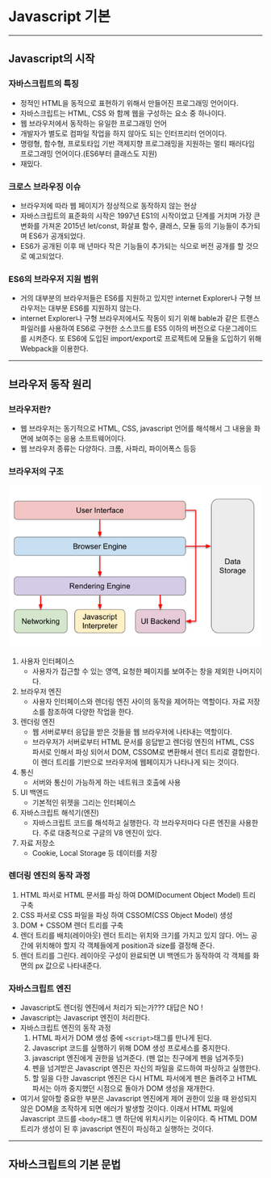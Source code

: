 # Javascript 기본

---

## Javascript의 시작

### 자바스크립트의 특징

- 정적인 HTML을 동적으로 표현하기 위해서 만들어진 프로그래밍 언어이다.
- 자바스크립트는 HTML, CSS 와 함께 웹을 구성하는 요소 중 하나이다.
- 웹 브라우저에서 동작하는 유일한 프로그래밍 언어
- 개발자가 별도로 컴파일 작업을 하지 않아도 되는 인터프리터 언어이다.
- 명령형, 함수형, 프로토타입 기반 객제지향 프로그래밍을 지원하는 멀티 패러다임 프로그래밍 언어이다.(ES6부터 클래스도 지원)
- 재밌다.

### 크로스 브라우징 이슈

- 브라우저에 따라 웹 페이지가 정상적으로 동작하지 않는 현상
- 자바스크립트의 표준화의 시작은 1997년 ES1의 시작이었고 단계를 거치며 가장 큰 변화를 가져온 2015년 let/const, 화살표 함수, 클래스, 모듈 등의 기능들이 추가되며 ES6가 공개되었다.
- ES6가 공개된 이후 매 년마다 작은 기능들이 추가되는 식으로 버전 공개를 할 것으로 예고되었다.

### ES6의 브라우저 지원 범위

- 거의 대부분의 브라우저들은 ES6를 지원하고 있지만 internet Explorer나 구형 브라우저는 대부분 ES6를 지원하지 않는다.
- internet Explorer나 구형 브라우저에서도 작동이 되기 위해 bable과 같은 트랜스 파일러를 사용하여 ES6로 구현한 소스코드를 ES5 이하의 버전으로 다운그레이드를 시켜준다. 또 ES6에 도입된 import/export로 프로젝트에 모듈을 도입하기 위해 Webpack을 이용한다.

---

## 브라우저 동작 원리

### 브라우저란?

- 웹 브라우저는 동기적으로 HTML, CSS, javascript 언어를 해석해서 그 내용을 화면에 보여주는 응용 소프트웨어이다.
- 웹 브라우저 종류는 다양하다. 크롬, 사파리, 파이어폭스 등등

### 브라우저의 구조

![](./img/browser_structure.png)

1. 사용자 인터페이스
   - 사용자가 접근할 수 있는 영역, 요청한 페이지를 보여주는 창을 제외한 나머지이다.
2. 브라우저 엔진
   - 사용자 인터페이스와 렌더링 엔진 사이의 동작을 제어하는 역할이다. 자료 저장소를 참조하여 다양한 작업을 한다.
3. 렌더링 엔진
   - 웹 서버로부터 응답을 받은 것들을 웹 브라우저에 나타내는 역할이다.
   - 브라우저가 서버로부터 HTML 문서를 응답받고 렌더링 엔진의 HTML, CSS 파서로 인해서 파싱 되어서 DOM, CSSOM로 변환해서 렌더 트리로 결합한다. 이 렌더 트리를 기반으로 브라우저에 웹페이지가 나타나게 되는 것이다.
4. 통신
   - 서버와 통신이 가능하게 하는 네트워크 호출에 사용
5. UI 백엔드
   - 기본적인 위젯을 그리는 인터페이스
6. 자바스크립트 해석기(엔진)
   - 자바스크립트 코드를 해석하고 실행한다. 각 브라우저마다 다른 엔진을 사용한다. 주로 대중적으로 구글의 V8 엔진이 있다.
7. 자료 저장소
   - Cookie, Local Storage 등 데이터를 저장

### 렌더링 엔진의 동작 과정

1. HTML 파서로 HTML 문서를 파싱 하여 DOM(Document Object Model) 트리 구축
2. CSS 파서로 CSS 파일을 파싱 하여 CSSOM(CSS Object Model) 생성
3. DOM + CSSOM 렌더 트리를 구축
4. 렌더 트리를 배치(레이아웃) 렌더 트리는 위치와 크기를 가지고 있지 않다. 어느 공간에 위치해야 할지 각 객체들에게 position과 size를 결정해 준다.
5. 렌더 트리를 그린다. 레이아웃 구성이 완료되면 UI 백엔드가 동작하여 각 객체를 화면의 px 값으로 나타내준다.

### 자바스크립트 엔진

- Javascript도 렌더링 엔진에서 처리가 되는가??? 대답은 NO !
- Javascript는 Javascript 엔진이 처리한다.
- 자바스크립트 엔진의 동작 과정
  1. HTML 파서가 DOM 생성 중에 `<script>`태그를 만나게 된다.
  2. Javascript 코드를 실행하기 위해 DOM 생성 프로세스를 중지한다.
  3. javascript 엔진에게 권한을 넘겨준다. (펜 없는 친구에게 펜을 넘겨주듯)
  4. 펜을 넘겨받은 Javascript 엔진은 자신의 파일을 로드하여 파싱하고 실행한다.
  5. 할 일을 다한 Javascript 엔진은 다시 HTML 파서에게 펜은 돌려주고 HTML 파서는 아까 중지했던 시점으로 돌아가 DOM 생성을 재개한다.
- 여기서 알아할 중요한 부분은 Javascript 엔진에게 제어 권한이 있을 때 완성되지 않은 DOM을 조작하게 되면 에러가 발생할 것이다. 이래서 HTML 파일에 Javascript 코드를 `<body>`태그 맨 하단에 위치시키는 이유이다. 즉 HTML DOM 트리가 생성이 된 후 javascript 엔진이 파싱하고 실행하는 것이다.

---

## 자바스크립트의 기본 문법
